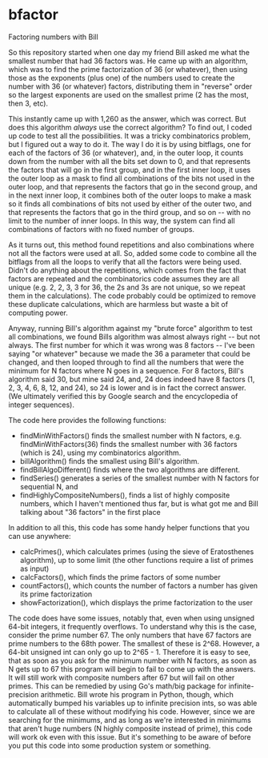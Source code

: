 # bfactor
Factoring numbers with Bill

So this repository started when one day my friend Bill asked me what the smallest number that had 36 factors was. He came up with an algorithm, which was to find the prime factorization of 36 (or whatever), then using those as the exponents (plus one) of the numbers used to create the number with 36 (or whatever) factors, distributing them in "reverse" order so the largest exponents are used on the smallest prime (2 has the most, then 3, etc).

This instantly came up with 1,260 as the answer, which was correct. But does this algorithm *always* use the correct algorithm? To find out, I coded up code to test all the possibilities. It was a tricky combinatorics problem, but I figured out a way to do it. The way I do it is by using bitflags, one for each of the factors of 36 (or whatever), and, in the outer loop, it counts down from the number with all the bits set down to 0, and that represents the factors that will go in the first group, and in the first inner loop, it uses the outer loop as a mask to find all combinations of the bits not used in the outer loop, and that represents the factors that go in the second group, and in the next inner loop, it combines both of the outer loops to make a mask so it finds all combinations of bits not used by either of the outer two, and that represents the factors that go in the third group, and so on -- with no limit to the number of inner loops. In this way, the system can find all combinations of factors with no fixed number of groups.

As it turns out, this method found repetitions and also combinations where not all the factors were used at all. So, added some code to combine all the bitflags from all the loops to verify that all the factors were being used. Didn't do anything about the repetitions, which comes from the fact that factors are repeated and the combinatorics code assumes they are all unique (e.g. 2, 2, 3, 3 for 36, the 2s and 3s are not unique, so we repeat them in the calculations). The code probably could be optimized to remove these duplicate calculations, which are harmless but waste a bit of computing power.

Anyway, running Bill's algorithm against my "brute force" algorithm to test all combinations, we found Bills algorithm was almost always right -- but not always. The first number for which it was wrong was 8 factors -- I've been saying "or whatever" because we made the 36 a parameter that could be changed, and then looped through to find all the numbers that were the minimum for N factors where N goes in a sequence. For 8 factors, Bill's algorithm said 30, but mine said 24, and, 24 does indeed have 8 factors (1, 2, 3, 4, 6, 8, 12, and 24), so 24 is lower and is in fact the correct answer. (We ultimately verified this by Google search and the encyclopedia of integer sequences).

The code here provides the following functions:

* findMinWithFactors() finds the smallest number with N factors, e.g. findMinWithFactors(36) finds the smallest number with 36 factors (which is 24), using my combinatorics algorithm.
* billAlgorithm() finds the smallest using Bill's algorithm.
* findBillAlgoDifferent() finds where the two algorithms are different.
* findSeries() generates a series of the smallest number with N factors for sequential N, and
* findHighlyCompositeNumbers(), finds a list of highly composite numbers, which I haven't mentioned thus far, but is what got me and Bill talking about "36 factors" in the first place

In addition to all this, this code has some handy helper functions that you can use anywhere:

* calcPrimes(), which calculates primes (using the sieve of Eratosthenes algorithm), up to some limit (the other functions require a list of primes as input)
* calcFactors(), which finds the prime factors of some number
* countFactors(), which counts the number of factors a number has given its prime factorization
* showFactorization(), which displays the prime factorization to the user

The code does have some issues, notably that, even when using unsigned 64-bit integers, it frequently overflows. To understand why this is the case, consider the prime number 67. The only numbers that have 67 factors are prime numbers to the 68th power. The smallest of these is 2^68. However, a 64-bit unsigned int can only go up to 2^65 - 1. Therefore it is easy to see, that as soon as you ask for the minimum number with N factors, as soon as N gets up to 67 this program will begin to fail to come up with the answers. It will still work with composite numbers after 67 but will fail on other primes. This can be remedied by using Go's math/big package for infinite-precision arithmetic. Bill wrote his program in Python, though, which automatically bumped his variables up to infinite precision ints, so was able to calculate all of these without modifying his code. However, since we are searching for the minimums, and as long as we're interested in minimums that aren't huge numbers (N highly composite instead of prime), this code will work ok even with this issue. But it's something to be aware of before you put this code into some production system or something.

